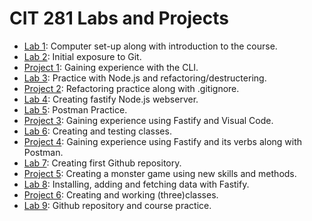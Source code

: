 # CIT 281 Labs and Projects

- [Lab 1](https://github.com/lorenagarci/cit281/tree/main/p1/lab-01): Computer set-up along with introduction to the course.
- [Lab 2](https://github.com/lorenagarci/cit281/p2/lab-02.git): Initial exposure to Git.
- [Project 1](https://github.com/lorenagarci/cit281/p1.git): Gaining experience with the CLI.
- [Lab 3](https://github.com/lorenagarci/cit281/p3.git): Practice with Node.js and refactoring/destructering.
- [Project 2](https://github.com/lorenagarci/cit281/p2.git): Refactoring practice along with .gitignore.
- [Lab 4](https://github.com/lorenagarci/cit281/p3/lab-04.git): Creating fastify Node.js webserver.
- [Lab 5](https://github.com/lorenagarci/cit281/p4/lab-05.git): Postman Practice.
- [Project 3](https://github.com/lorenagarci/cit281/p3.git): Gaining experience using Fastify and Visual Code.
- [Lab 6](https://github.com/lorenagarci/cit281/p5.git): Creating and testing classes.
- [Project 4](https://github.com/lorenagarci/cit281/p4.git): Gaining experience using Fastify and its verbs along with Postman.
- [Lab 7](https://github.com/lorenagarci/cit281/p6.git): Creating first Github repository.
- [Project 5](https://github.com/lorenagarci/cit281/p5.git): Creating a monster game using new skills and methods.
- [Lab 8](https://github.com/lorenagarci/cit281/p7.git): Installing, adding and fetching data with Fastify.
- [Project 6](https://github.com/lorenagarci/cit281/p6.git): Creating and working (three)classes.
- [Lab 9](https://github.com/lorenagarci/cit281/p7.git): Github repository and course practice.
